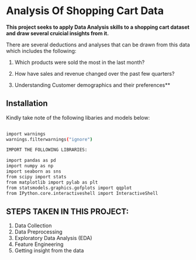 
# **Analysis Of Shopping Cart Data**

**This project seeks to apply Data Analysis skills to a shopping cart dataset and draw several cruicial insights from it.**

There are several deductions and analyses that can be drawn from this data which includes the following:

1. Which products were sold the most in the last month?

2. How have sales and revenue changed over the past few quarters?

3. Understanding Customer demographics and their preferences**


## Installation

Kindly take note of the following libaries and models below:

```bash
  
import warnings
warnings.filterwarnings("ignore")

IMPORT THE FOLLOWING LIBRARIES:

import pandas as pd
import numpy as np
import seaborn as sns
from scipy import stats
from matplotlib import pylab as plt
from statsmodels.graphics.gofplots import qqplot
from IPython.core.interactiveshell import InteractiveShell
```
    

## **STEPS TAKEN IN THIS PROJECT:**

1. Data Collection
2. Data Preprocessing
3. Exploratory Data Analysis (EDA)
4. Feature Engineering
5. Getting insight from the data




